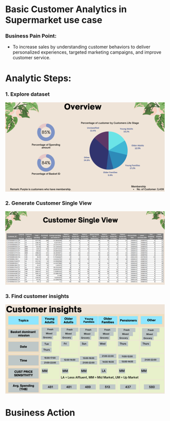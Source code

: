 # Basic Customer Analytics in Supermarket use case
### Business Pain Point:
* To increase sales by understanding customer behaviors to deliver personalized experiences, targeted marketing campaigns, and improve customer service.
# Analytic Steps:
### 1. Explore dataset
![Overview](https://github.com/ChampAnuwat/MADT-8101-Seminar-in-Customer-Analytics/blob/main/2.%20Basic%20Customer%20Analytics/Overview_Data.png)
### 2. Generate Customer Single View
![Single View](https://github.com/ChampAnuwat/MADT-8101-Seminar-in-Customer-Analytics/blob/main/2.%20Basic%20Customer%20Analytics/Customer_Single_View.png)
### 3. Find customer insights
![Insight](https://github.com/ChampAnuwat/MADT-8101-Seminar-in-Customer-Analytics/blob/main/2.%20Basic%20Customer%20Analytics/Customer_Insight.png)
# Business Action
